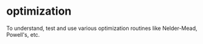 # optimization
To understand, test and use various optimization routines like Nelder-Mead, Powell's, etc. 
